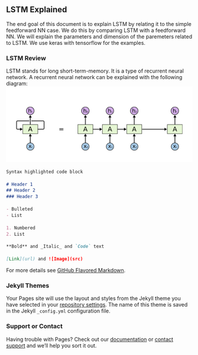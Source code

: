 ## LSTM Explained

The end goal of this document is to explain LSTM by relating it to the simple feedforward NN case. We do this by comparing LSTM with a feedforward NN. We will explain the parameters and dimension of the paremeters related to LSTM. We use keras with tensorflow for the examples.

### LSTM Review

LSTM stands for long short-term-memory. It is a type of recurrent neural network. A recurrent neural network can be explained with the following diagram:
![title](data/recurrentnn.png)


```markdown
Syntax highlighted code block

# Header 1
## Header 2
### Header 3

- Bulleted
- List

1. Numbered
2. List

**Bold** and _Italic_ and `Code` text

[Link](url) and ![Image](src)
```

For more details see [GitHub Flavored Markdown](https://guides.github.com/features/mastering-markdown/).

### Jekyll Themes

Your Pages site will use the layout and styles from the Jekyll theme you have selected in your [repository settings](https://github.com/diegoorellanaga/LSTM/settings). The name of this theme is saved in the Jekyll `_config.yml` configuration file.

### Support or Contact

Having trouble with Pages? Check out our [documentation](https://help.github.com/categories/github-pages-basics/) or [contact support](https://github.com/contact) and we’ll help you sort it out.
